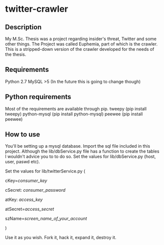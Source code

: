 twitter-crawler
===============
Description
---------------
My M.Sc. Thesis was a project regarding insider's threat, Twitter and some other things.
The Project was called Euphemia, part of which is the crawler. 
This is a stripped-down version of the crawler developed for the needs of the thesis.

Requirements
---------------
Python 2.7
MySQL >5 (In the future this is going to change though)

Python requirements
-------------------
Most of the requirements are available through pip.
tweepy (pip install tweepy)
python-mysql (pip install python-mysql)
peewee  (pip install peewee)

How to use
-----------
You'll be setting up a mysql database.
Import the sql file included in this project.
Although the lib/dbService.py file has a function to 
create the tables I wouldn't advice you to to do so.
Set the values for lib/dbService.py (host, user, paswd etc).

Set the values for lib/twitterService.py (



cKey=*consumer_key*



cSecret: *consumer_password*



atKey: *access_key*



atSecret=*access_secret*


szName=*screen_name_of_your_account*



)



Use it as you wish.
Fork it, hack it, expand it, destroy it. 
